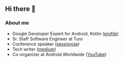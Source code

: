 ## Hi there 👋
### About me

- Google Developer Expert for Android, Kotlin ([profile](https://developers.google.com/profile/u/morfly))
- Sr. Staff Software Engineer at Turo
- Conference speaker ([sessionize](https://sessionize.com/pavlo-stavytskyi/))
- Tech writer ([medium](https://medium.com/@morfly))
- Co-organizer at Android Worldwide ([YouTube](https://www.youtube.com/@AndroidWorldwide/videos))


